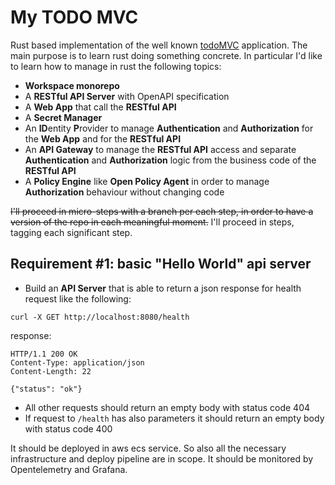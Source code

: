 # My TODO MVC

Rust based implementation of the well known [todoMVC](https://todomvc.com/) application. The main purpose is to learn rust doing something concrete.
In particular I'd like to learn how to manage in rust the following topics:
- **Workspace monorepo**
- A **RESTful API Server** with OpenAPI specification
- A **Web App** that call the **RESTful API**
- A **Secret Manager**
- An **ID**entity **P**rovider to manage **Authentication** and **Authorization** for the **Web App** and for the **RESTful API**
- An **API Gateway** to manage the **RESTful API** access and separate **Authentication** and **Authorization** logic from the business code of the **RESTful API**
- A **Policy Engine** like **Open Policy Agent** in order to manage **Authorization** behaviour without changing code

~~I'll proceed in micro-steps with a branch per each step, in order to have a version of the repo in each meaningful moment.~~
I'll proceed in steps, tagging each significant step.

## Requirement \#1: basic "Hello World" api server
- Build an **API Server** that is able to return a json response for health request like the following:
```
curl -X GET http://localhost:8080/health
```

response:
```http
HTTP/1.1 200 OK
Content-Type: application/json
Content-Length: 22

{"status": "ok"}
```
- All other requests should return an empty body with status code 404
- If request to `/health` has also parameters it should return an empty body with status code 400

It should be deployed in aws ecs service. So also all the necessary infrastructure and deploy pipeline are in scope.
It should be monitored by Opentelemetry and Grafana.
